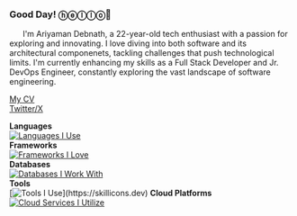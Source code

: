 ### Good Day! ⓗⓔⓛⓛⓞ👋 

&nbsp;&nbsp;&nbsp;&nbsp;&nbsp;&nbsp;I'm Ariyaman Debnath, a 22-year-old tech enthusiast with a passion for exploring and innovating. I love diving into both software and its architectural componenets, tackling challenges that push technological limits. I'm currently enhancing my skills as a Full Stack Developer and Jr. DevOps Engineer, constantly exploring the vast landscape of software engineering.

[My CV](https://resume-five-flame.vercel.app/)  
[Twitter/X](https://x.com/AriyamanDe12_24)

**Languages**  
[![Languages I Use](https://skillicons.dev/icons?i=ts,js,bash,python)](https://skillicons.dev)  
**Frameworks**  
[![Frameworks I Love](https://skillicons.dev/icons?i=react,next,tailwind,express,prisma,django,flask,graphql)](https://skillicons.dev)  
**Databases**  
[![Databases I Work With](https://skillicons.dev/icons?i=postgres,redis,mongo,mysql)](https://skillicons.dev)  
**Tools**  
[![Tools I Use](https://skillicons.dev/icons?i=neovim,git,docker,linux,nginx,kubernetes,)](https://skillicons.dev)  
**Cloud Platforms**  
[![Cloud Services I Utilize](https://skillicons.dev/icons?i=aws,cloudflare,netlify,vercel,firebase)](https://skillicons.dev)  
